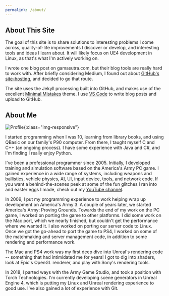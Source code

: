 ```yaml
---
permalink: /about/
---
```


## About This Site

The goal of this site is to share solutions to interesting problems I come across, quality-of-life improvements I discover or develop, and interesting tools and ideas I learn about. It will likely focus on UE4 development in Linux, as that's what I'm actively working on.

I wrote one blog post on gamasutra.com, but their blog tools are really hard to work with. After briefly considering Medium, I found out about [GitHub's site-hosting](https://pages.github.com/), and decided to go that route.

The site uses the Jekyll processing built into GitHub, and makes use of the excellent [Minimal Mistakes](https://mmistakes.github.io/minimal-mistakes/) theme. I use [VS Code](https://code.visualstudio.com/) to write blog posts and upload to GitHub.

## About Me

![Profile]("/assets/ProfilePic.jpg"){:class="img-responsive"}

I started programming when I was 10, learning from library books, and using QBasic on our family's P90 computer. From there, I taught myself C and C++ (an ongoing process). I have some experience with Java and C#, and I'm finding I really enjoy Python.

I've been a professional programmer since 2005. Initially, I developed training and simulation software based on the America's Army PC game. I gained experience in a wide range of systems, including weapons and ballistics, vehicle physics, AI, UI, input device, tools, and network code. If you want a behind-the-scenes peek at some of the fun glitches I ran into and easter eggs I made, check out my [YouTube channel](https://www.youtube.com/channel/UCIahXMamYcMh2QDTvlV9Kxg).

In 2009, I put my programming experience to work helping wrap up development on America's Army 3. A couple of years later, we started America's Army: Proving Grounds. Towards the end of my work on the PC game, I worked on porting the game to other platforms. I did some work on the Mac port, which we nearly finished, but couldn't get the performance where we wanted it. I also worked on porting our server code to Linux. Once we got the go-ahead to port the game to PS4, I worked on some of the matchmaking and server management code, in addition to some rendering and performance work.

The Mac and PS4 work was my first deep dive into Unreal's rendering code -- something that had intimidated me for years! I got to dig into shaders, look at Epic's OpenGL renderer, and play with Sony's rendering tools.

In 2018, I parted ways with the Army Game Studio, and took a position with Torch Technologies. I'm currently developing scene generators in Unreal Engine 4, which is putting my Linux and Unreal rendering experience to good use. I've also gained a lot of experience with Git.
